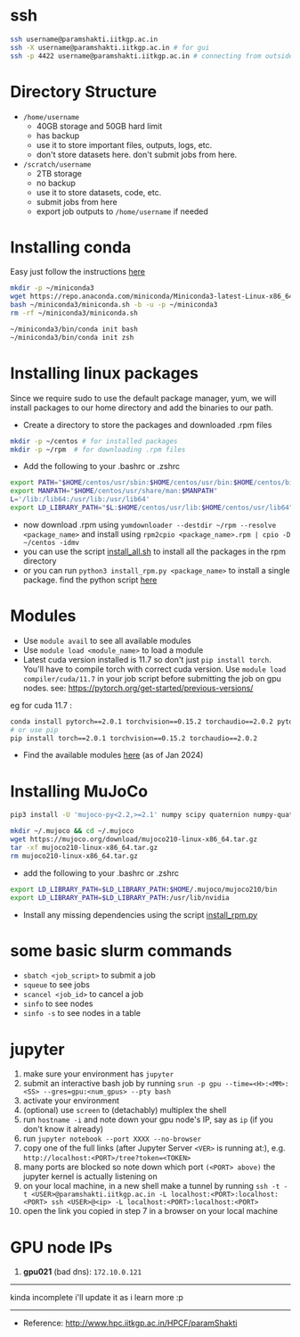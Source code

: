 # ssh
```bash
ssh username@paramshakti.iitkgp.ac.in
ssh -X username@paramshakti.iitkgp.ac.in # for gui
ssh -p 4422 username@paramshakti.iitkgp.ac.in # connecting from outside iitkgp
```

# Directory Structure
- `/home/username` 
    - 40GB storage and 50GB hard limit
    - has backup
    - use it to store important files, outputs, logs, etc.
    - don't store datasets here. don't submit jobs from here.
- `/scratch/username`
    - 2TB storage
    - no backup
    - use it to store datasets, code, etc.
    - submit jobs from here
    - export job outputs to `/home/username` if needed

# Installing conda

Easy just follow the instructions [here](https://docs.conda.io/projects/miniconda/en/latest/)
```bash
mkdir -p ~/miniconda3
wget https://repo.anaconda.com/miniconda/Miniconda3-latest-Linux-x86_64.sh -O ~/miniconda3/miniconda.sh
bash ~/miniconda3/miniconda.sh -b -u -p ~/miniconda3
rm -rf ~/miniconda3/miniconda.sh

~/miniconda3/bin/conda init bash
~/miniconda3/bin/conda init zsh
```

# Installing linux packages
Since we require sudo to use the default package manager, yum, we will install packages to our home directory and add the binaries to our path.

- Create a directory to store the packages and downloaded .rpm files
```bash
mkdir -p ~/centos # for installed packages
mkdir -p ~/rpm  # for downloading .rpm files
``` 
- Add the following to your .bashrc or .zshrc
```bash
export PATH="$HOME/centos/usr/sbin:$HOME/centos/usr/bin:$HOME/centos/bin:$PATH"
export MANPATH="$HOME/centos/usr/share/man:$MANPATH"
L='/lib:/lib64:/usr/lib:/usr/lib64'
export LD_LIBRARY_PATH="$L:$HOME/centos/usr/lib:$HOME/centos/usr/lib64"
```
- now download .rpm using `yumdownloader --destdir ~/rpm --resolve <package_name>` and install using `rpm2cpio <package_name>.rpm | cpio -D ~/centos -idmv`
- you can use the script [install_all.sh](./install_all.sh) to install all the packages in the rpm directory
- or you can run `python3 install_rpm.py <package_name>` to install a single package. find the python script [here](./install_rpm.py)


# Modules
- Use `module avail` to see all available modules
- Use `module load <module_name>` to load a module
- Latest cuda version installed is 11.7 so don't just `pip install torch`. You'll have to compile torch with correct cuda version. Use `module load compiler/cuda/11.7` in your job script before submitting the job on gpu nodes. see: https://pytorch.org/get-started/previous-versions/

eg for cuda 11.7 :
```bash
conda install pytorch==2.0.1 torchvision==0.15.2 torchaudio==2.0.2 pytorch-cuda=11.7 -c pytorch -c nvidia
# or use pip
pip install torch==2.0.1 torchvision==0.15.2 torchaudio==2.0.2
```

- Find the available modules [here](./module_avail_jan_2024.txt) (as of Jan 2024)

# Installing MuJoCo
```bash
pip3 install -U 'mujoco-py<2.2,>=2.1' numpy scipy quaternion numpy-quaternion mujoco

mkdir ~/.mujoco && cd ~/.mujoco
wget https://mujoco.org/download/mujoco210-linux-x86_64.tar.gz
tar -xf mujoco210-linux-x86_64.tar.gz
rm mujoco210-linux-x86_64.tar.gz
```

- add the following to your .bashrc or .zshrc
```bash
export LD_LIBRARY_PATH=$LD_LIBRARY_PATH:$HOME/.mujoco/mujoco210/bin
export LD_LIBRARY_PATH=$LD_LIBRARY_PATH:/usr/lib/nvidia
``````
- Install any missing dependencies using the script [install_rpm.py](./install_rpm.py)

# some basic slurm commands
- `sbatch <job_script>` to submit a job
- `squeue` to see jobs
- `scancel <job_id>` to cancel a job
- `sinfo` to see nodes
- `sinfo -s` to see nodes in a table

# jupyter
1. make sure your environment has `jupyter`
2. submit an interactive bash job by running `srun -p gpu --time=<H>:<MM>:<SS> --gres=gpu:<num_gpus> --pty bash`
3. activate your environment
4. (optional) use `screen` to (detachably) multiplex the shell
5. run `hostname -i` and note down your gpu node's IP, say as `ip` (if you don't know it already)
6. run `jupyter notebook --port XXXX --no-browser`
7. copy one of the full links (after Jupyter Server `<VER>` is running at:), e.g. `http://localhost:<PORT>/tree?token=<TOKEN>`
8. many ports are blocked so note down which port `(<PORT> above)` the jupyter kernel is actually listening on
9. on your local machine, in a new shell make a tunnel by running `ssh -t -t <USER>@paramshakti.iitkgp.ac.in -L localhost:<PORT>:localhost:<PORT> ssh <USER>@<ip> -L localhost:<PORT>:localhost:<PORT>`
10. open the link you copied in step 7 in a browser on your local machine

# GPU node IPs
1. **gpu021** (bad dns): `172.10.0.121`
---

kinda incomplete i'll update it as i learn more :p

---
- Reference: http://www.hpc.iitkgp.ac.in/HPCF/paramShakti
